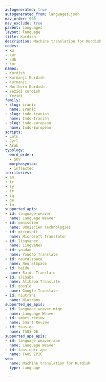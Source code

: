 ```yaml
---
autogenerated: true
autogenerated_from: languages.json
nav_order: 990
nav_exclude: true
parent: Languages
layout: language
title: Kurdish
description: Machine translation for Kurdish
codes:
- ku
- kur
- sdh
- kmr
names:
- Kurdish
- Kurmanji Kurdish
- Kurmanji
- Northern Kurdish
- Yezidi Kurdish
- Yezidi
family:
- slug: iranic
  name: Iranic
- slug: indo-iranian
  name: Indo-Iranian
- slug: indo-european
  name: Indo-European
scripts:
- Latn
- Cyrl
- Arab
typology:
  word_order:
  - SOV
  morphosyntax:
  - inflected
territories:
- am
- tr
- sy
- ir
- iq
- ge
- tm
supported_apis:
- id: language-weaver
  name: Language Weaver
- id: omniscien
  name: Omniscien Technologies
- id: microsoft
  name: Microsoft Translator
- id: lingvanex
  name: LingvaNex
- id: youdao
  name: Youdao Translate
- id: neuralspace
  name: NeuralSpace
- id: baidu
  name: Baidu Translate
- id: alibaba
  name: Alibaba Translate
- id: google
  name: Google Translate
- id: niutrans
  name: Niutrans
supported_qe_apis:
- id: language-weaver-mtqe
  name: Language Weaver
- id: smart-review
  name: Smart Review
- id: taus-qe
  name: TAUS QE
supported_ape_apis:
- id: language-weaver-ape
  name: Language Weaver
- id: taus-epic-ape
  name: TAUS EPIC
seo:
  name: Machine translation for Kurdish
  type: Language

---
```


